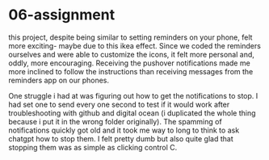 # 06-assignment
 
this project, despite being similar to setting reminders on your phone, felt more exciting- maybe due to this ikea effect. Since we coded the reminders ourselves and were able to customize the icons, it felt more personal and, oddly, more encouraging. Receiving the pushover notifications made me more inclined to follow the instructions than receiving messages from the reminders app on our phones.

One struggle i had at was figuring out how to get the notifications to stop. I had set one to send every one second to test if it would work after troubleshooting with github and digital ocean (i duplicated the whole thing because i put it in the wrong folder originally). The spamming of notifications quickly got old and it took me way to long to think to ask chatgpt how to stop them. I felt pretty dumb but also quite glad that stopping them was as simple as clicking control C.
